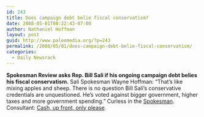 ```yaml
---
id: 243
title: Does campaign debt belie fiscal conservatism?
date: 2008-05-01T08:22:43-07:00
author: Nathaniel Hoffman
layout: post
guid: http://www.paleomedia.org/?p=243
permalink: /2008/05/01/does-campaign-debt-belie-fiscal-conservatism/
categories:
  - Daily Newsrack
---
```

**Spokesman Review asks Rep. Bill Sali if his ongoing campaign debt belies his fiscal conservatism.** Sali Spokesman Wayne Hoffman: “That’s like mixing apples and sheep. There is no question Bill Sali’s conservative credentials are unquestioned. He’s voted against bigger government, higher taxes and more government spending.” Curless in the [Spokesman](http://www.spokesmanreview.com/breaking/story.asp?ID=14766). Consultant: [Cash, up front, only please](http://www.spokesmanreview.com/breaking/story.asp?ID=14767).